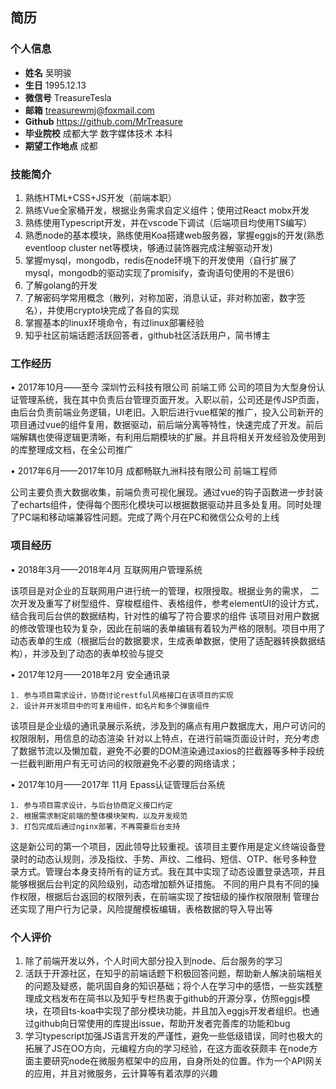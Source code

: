 ## 简历

### 个人信息
* **姓名** 吴明骏
* **生日** 1995.12.13
* **微信号** TreasureTesla
* **邮箱** treasurewmj@foxmail.com
* **Github** https://github.com/MrTreasure
* **毕业院校** 成都大学 数字媒体技术 本科
* **期望工作地点** 成都

### 技能简介
1. 熟练HTML+CSS+JS开发（前端本职）
2. 熟练Vue全家桶开发，根据业务需求自定义组件；使用过React mobx开发
3. 熟练使用Typescript开发，并在vscode下调试（后端项目均使用TS编写）
4. 熟悉node的基本模块，熟练使用Koa搭建web服务器，掌握eggjs的开发(熟悉eventloop cluster net等模块，够通过装饰器完成注解驱动开发)
5. 掌握mysql，mongodb，redis在node环境下的开发使用（自行扩展了mysql，mongodb的驱动实现了promisify，查询语句使用的不是很6）
6. 了解golang的开发
7. 了解密码学常用概念（散列，对称加密，消息认证，非对称加密，数字签名），并使用crypto块完成了各自的实现
8. 掌握基本的linux环境命令，有过linux部署经验
9. 知乎社区前端话题活跃回答者，github社区活跃用户，简书博主

### 工作经历
• 2017年10月——至今                    深圳竹云科技有限公司                 前端工师
公司的项目为大型身份认证管理系统，我在其中负责后台管理页面开发。入职以前，公司还是传JSP页面，由后台负责前端业务逻辑，UI老旧。入职后进行vue框架的推广，投入公司新开的项目通过vue的组件复用，数据驱动，前后端分离等特性，快速完成了开发。前后端解耦也使得逻辑更清晰，有利用后期模块的扩展。并且将相关开发经验及使用到的库整理成文档，在全公司推广

• 2017年6月——2017年10月          成都畅联九洲科技有限公司          前端工程师
	
公司主要负责大数据收集，前端负责可视化展现。通过vue的钩子函数进一步封装了echarts组件，使得每个图形化模块可以根据数据驱动并且多处复用。同时处理了PC端和移动端兼容性问题。完成了两个月在PC和微信公众号的上线

### 项目经历
• 2018年3月——2018年4月              互联网用户管理系统

该项目是对企业的互联网用户进行统一的管理，权限授取。根据业务的需求，
二次开发及重写了树型组件、穿梭框组件、表格组件，参考elementUI的设计方式，结合我司后台供的数据结构，针对性的编写了符合要求的组件
该项目对用户数据的修改管理也较为复杂，因此在前端的表单编辑有着较为严格的限制。项目中用了动态表单的生成（根据后台的数据要求，生成表单数据，使用了适配器转换数据结构），并涉及到了动态的表单校验与提交

• 2017年12月——2018年2月            安全通讯录

	1. 参与项目需求设计，协商讨论restful风格接口在该项目的实现
	2. 设计并开发项目中的可复用组件，如名片和多个弹窗组件
该项目是企业级的通讯录展示系统，涉及到的痛点有用户数据庞大，用户可访问的权限限制，用信息的动态渲染
针对以上特点，在进行前端页面设计时，充分考虑了数据节流以及懒加载，避免不必要的DOM渲染通过axios的拦截器等多种手段统一拦截判断用户有无可访问的权限避免不必要的网络请求；

• 2017年10月——2017年 11月         Epass认证管理后台系统

	1. 参与项目需求设计，与后台协商定义接口约定
	2. 根据需求制定前端的整体模块架构，以及开发规范
	3. 打包完成后通过nginx部署，不再需要后台支持
这是新公司的第一个项目，因此领导比较重视。该项目主要作用是定义终端设备登录时的动态认规则，涉及指纹、手势、声纹、二维码、短信、OTP、帐号多种登录方式。管理台本身支持所有的证方式。我在其中实现了动态设置登录选项，并且能够根据后台判定的风险级别，动态增加额外证措施。
不同的用户具有不同的操作权限，根据后台返回的权限列表，在前端实现了按钮级的操作权限限制
管理台还实现了用户行为记录，风险提醒模板编辑，表格数据的导入导出等

### 个人评价
1. 除了前端开发以外，个人时间大部分投入到node、后台服务的学习
2. 活跃于开源社区，在知乎的前端话题下积极回答问题，帮助新人解决前端相关的问题及疑惑，能巩固自身的知识基础；将个人在学习中的感悟，一些实践整理成文档发布在简书以及知乎专栏热衷于github的开源分享，仿照eggjs模块，在项目ts-koa中实现了部分模块功能，并且加入eggjs开发者组织。也通过github向日常使用的库提出issue，帮助开发者完善库的功能和bug
3. 学习typescript加强JS语言开发的严谨性，避免一些低级错误，同时也极大的拓展了JS在OO方向，元编程方向的学习经验，在这方面收获颇丰
在node方面主要研究node在微服务框架中的应用，自身所处的位置。作为一个API网关的应用，并且对微服务，云计算等有着浓厚的兴趣
